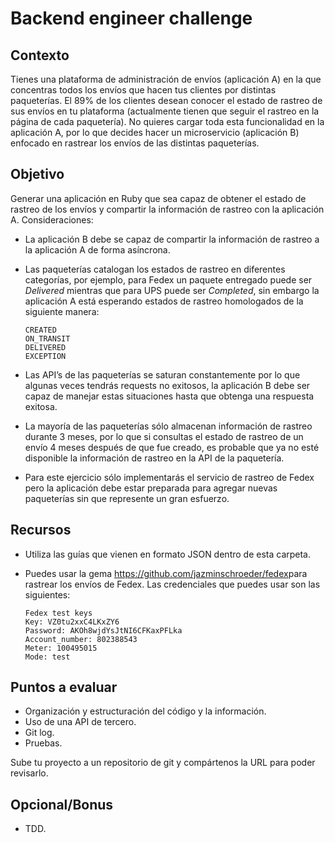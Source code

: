 # Backend engineer challenge

## Contexto

Tienes una plataforma de administración de envíos (aplicación ​A)​ en la que concentras todos los envíos que hacen tus clientes por distintas paqueterías.
El 89% de los clientes desean conocer el estado de rastreo de sus envíos en tu plataforma (actualmente tienen que seguir el rastreo en la página de cada paquetería).
No quieres cargar toda esta funcionalidad en la aplicación ​A​, por lo que decides hacer un microservicio (aplicación ​B​) enfocado en rastrear los envíos de las distintas paqueterías.

## Objetivo

Generar una aplicación en Ruby que sea capaz de obtener el estado de rastreo de los envíos y compartir la
información de rastreo con la aplicación ​A. Consideraciones:

- La aplicación ​B​ debe se capaz de compartir la información de rastreo a la aplicación ​A​ de forma asíncrona.
- Las paqueterías catalogan los estados de rastreo en diferentes categorías, por ejemplo, para Fedex un paquete entregado puede ser _Delivered_ mientras que para UPS puede ser _Completed_,
  sin embargo la aplicación ​A​ está esperando estados de rastreo homologados de la siguiente manera:

  ```
  CREATED
  ON_TRANSIT
  DELIVERED
  EXCEPTION
  ```

- Las API’s de las paqueterías se saturan constantemente por lo que algunas veces tendrás requests no exitosos, la aplicación ​B​ debe ser capaz de manejar estas situaciones hasta que obtenga una respuesta exitosa.
- La mayoría de las paqueterías sólo almacenan información de rastreo durante 3 meses, por lo que si consultas el estado de rastreo de un envío 4 meses después de que fue creado, es probable que ya no esté disponible la información de rastreo en la API de la paquetería.
- Para este ejercicio sólo implementarás el servicio de rastreo de Fedex pero la aplicación debe estar preparada para agregar nuevas paqueterías sin que represente un gran esfuerzo.

## Recursos
- Utiliza las guías que vienen en formato JSON dentro de esta carpeta.
- Puedes usar la gema ​https://github.com/jazminschroeder/fedex​ para rastrear los envíos de Fedex. Las credenciales que puedes usar son las siguientes:

  ```
  Fedex test keys
  Key: VZ0tu2xxC4LKxZY6
  Password: AKOh8wjdYsJtNI6CFKaxPFLka
  Account_number: 802388543
  Meter: 100495015
  Mode: test
  ```

## Puntos a evaluar

- Organización y estructuración del código y la información.
- Uso de una API de tercero.
- Git log.
- Pruebas.

Sube tu proyecto a un repositorio de git y compártenos la URL para poder revisarlo.

## Opcional/Bonus

- TDD.
